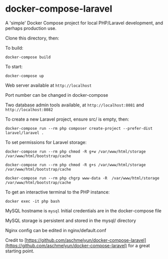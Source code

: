 # docker-compose-laravel
A 'simple' Docker Compose project for local PHP/Laravel development, and perhaps production use.

Clone this directory, then:

To build:

`docker-compose build`

To start:

`docker-compose up`

Web server available at `http://localhost`

Port number can be changed in docker-compose

Two database admin tools available, at `http://localhost:8081` and `http://localhost:8082`

To create a new Laravel project, ensure src/ is empty, then:

`docker-compose run --rm php composer create-project --prefer-dist laravel/laravel .`

To set permissions for Laravel storage:

`docker-compose run --rm php chmod -R g+w /var/www/html/storage /var/www/html/bootstrap/cache`

`docker-compose run --rm php chmod -R g+s /var/www/html/storage /var/www/html/bootstrap/cache`

`docker-compose run --rm php chgrp www-data -R  /var/www/html/storage /var/www/html/bootstrap/cache`

To get an interactive terminal to the PHP instance:

`docker exec -it php bash`

MySQL hostname is `mysql`
Initial credentials are in the docker-compose file

MySQL storage is persistent and stored in the mysql/ directory

Nginx config can be edited in nginx/default.conf

Credit to [https://github.com/aschmelyun/docker-compose-laravel](https://github.com/aschmelyun/docker-compose-laravel) for a great starting point.